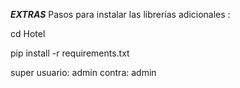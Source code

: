 *****EXTRAS*****
Pasos para instalar las librerías adicionales :

cd Hotel

pip install -r requirements.txt  

super usuario: admin
contra:  admin
